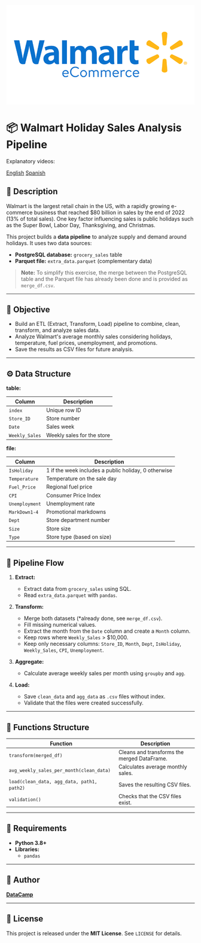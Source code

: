 ![Project Banner](walmartecomm.jpg)

# 📦 Walmart Holiday Sales Analysis Pipeline

Explanatory videos:

[English](https://youtu.be/LPBbVrpKryI)
[Spanish](https://youtu.be/kUveQUR-WvU)

## 📝 Description

Walmart is the largest retail chain in the US, with a rapidly growing e-commerce business that reached \$80 billion in sales by the end of 2022 (13% of total sales). One key factor influencing sales is public holidays such as the Super Bowl, Labor Day, Thanksgiving, and Christmas.

This project builds a **data pipeline** to analyze supply and demand around holidays. It uses two data sources:

- **PostgreSQL database:** `grocery_sales` table
- **Parquet file:** `extra_data.parquet` (complementary data)

> **Note:** To simplify this exercise, the merge between the PostgreSQL table and the Parquet file has already been done and is provided as `merge_df.csv`.

---

## 🎯 Objective

- Build an ETL (Extract, Transform, Load) pipeline to combine, clean, transform, and analyze sales data.
- Analyze Walmart's average monthly sales considering holidays, temperature, fuel prices, unemployment, and promotions.
- Save the results as CSV files for future analysis.

---

## ⚙️ Data Structure

**table:**

| Column         | Description                |
| -------------- | -------------------------- |
| `index`        | Unique row ID              |
| `Store_ID`     | Store number               |
| `Date`         | Sales week                 |
| `Weekly_Sales` | Weekly sales for the store |

**file:**

| Column         | Description                                          |
| -------------- | ---------------------------------------------------- |
| `IsHoliday`    | 1 if the week includes a public holiday, 0 otherwise |
| `Temperature`  | Temperature on the sale day                          |
| `Fuel_Price`   | Regional fuel price                                  |
| `CPI`          | Consumer Price Index                                 |
| `Unemployment` | Unemployment rate                                    |
| `MarkDown1-4`  | Promotional markdowns                                |
| `Dept`         | Store department number                              |
| `Size`         | Store size                                           |
| `Type`         | Store type (based on size)                           |

---

## 🔄 Pipeline Flow

1. **Extract:**

   - Extract data from `grocery_sales` using SQL.
   - Read `extra_data.parquet` with `pandas`.

2. **Transform:**

   - Merge both datasets (\*already done, see `merge_df.csv`).
   - Fill missing numerical values.
   - Extract the month from the `Date` column and create a `Month` column.
   - Keep rows where `Weekly_Sales` > \$10,000.
   - Keep only necessary columns: `Store_ID`, `Month`, `Dept`, `IsHoliday`, `Weekly_Sales`, `CPI`, `Unemployment`.

3. **Aggregate:**

   - Calculate average weekly sales per month using `groupby` and `agg`.

4. **Load:**

   - Save `clean_data` and `agg_data` as `.csv` files without index.
   - Validate that the files were created successfully.

---

## 🧩 Functions Structure

| Function                                   | Description                                 |
| ------------------------------------------ | ------------------------------------------- |
| `transform(merged_df)`                     | Cleans and transforms the merged DataFrame. |
| `avg_weekly_sales_per_month(clean_data)`   | Calculates average monthly sales.           |
| `load(clean_data, agg_data, path1, path2)` | Saves the resulting CSV files.              |
| `validation()`                             | Checks that the CSV files exist.            |

---

## 🧪 Requirements

- **Python 3.8+**
- **Libraries:**
  - `pandas`

---

## 👤 Author

[**DataCamp**](https://app.datacamp.com/)

---

## 📄 License

This project is released under the **MIT License**. See `LICENSE` for details.

